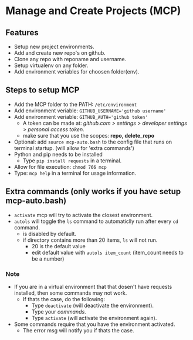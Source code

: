 # Manage and Create Projects (MCP)

## Features

- Setup new project environments.
- Add and create new repo's on github.
- Clone any repo with reponame and username.
- Setup virtualenv on any folder.
- Add environment veriables for choosen folder(env).

## Steps to setup MCP

- Add the MCP folder to the PATH: `/etc/environment`
- Add environment veriable: `GITHUB_USERNAME='github username'`
- Add environment veriable: `GITHUB_AUTH='github token'`
  - A token can be made at: *github.com > settings > developer settings > personal access token.*
  - make sure that you use the scopes: **repo, delete_repo**
- Optional: add `source mcp-auto.bash` to the config file that runs on terminal startup. (will allow for 'extra commands')
- Python and pip needs to be installed
  - Type `pip install requests` in a terminal.
- Allow for file execution: `chmod 766 mcp`
- Type: `mcp help` in a terminal for usage information.

## Extra commands (only works if you have setup mcp-auto.bash)

- `activate` mcp will try to activate the closest environment.
- `autols` will toggle the `ls` command to automaticlly run after every `cd` command.
  - is disabled by default.
  - if directory contains more than 20 items, `ls` will not run.
    - 20 is the default value
    - edit default value with `autols item_count` (item_count needs to be a number)

### Note

- If you are in a virtual environment that that dosen't have requests installed, then some commands may not work.
  - If thats the case, do the following:
    - Type `deactivate` (will deactivate the environment).
    - Type your *commands*.
    - Type `activate` (will activate the environment again).
- Some commands require that you have the environment activated.
  - The error msg will notify you if thats the case.
